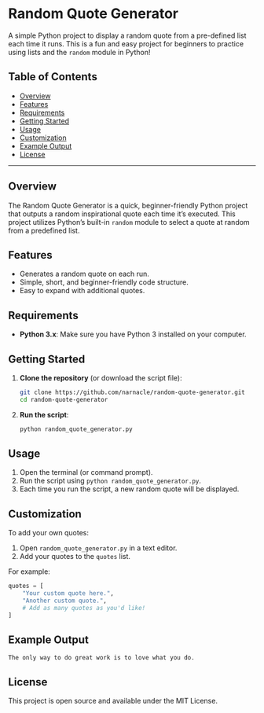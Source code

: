 # Random Quote Generator

A simple Python project to display a random quote from a pre-defined list each time it runs. This is a fun and easy project for beginners to practice using lists and the `random` module in Python!

## Table of Contents
- [Overview](#overview)
- [Features](#features)
- [Requirements](#requirements)
- [Getting Started](#getting-started)
- [Usage](#usage)
- [Customization](#customization)
- [Example Output](#example-output)
- [License](#license)

---

## Overview

The Random Quote Generator is a quick, beginner-friendly Python project that outputs a random inspirational quote each time it’s executed. This project utilizes Python’s built-in `random` module to select a quote at random from a predefined list.

## Features

- Generates a random quote on each run.
- Simple, short, and beginner-friendly code structure.
- Easy to expand with additional quotes.

## Requirements

- **Python 3.x**: Make sure you have Python 3 installed on your computer.

## Getting Started

1. **Clone the repository** (or download the script file):
   ```bash
   git clone https://github.com/narnacle/random-quote-generator.git
   cd random-quote-generator
   ```

2. **Run the script**:
   ```bash
   python random_quote_generator.py
   ```

## Usage

1. Open the terminal (or command prompt).
2. Run the script using `python random_quote_generator.py`.
3. Each time you run the script, a new random quote will be displayed.

## Customization

To add your own quotes:
1. Open `random_quote_generator.py` in a text editor.
2. Add your quotes to the `quotes` list.

For example:
```python
quotes = [
    "Your custom quote here.",
    "Another custom quote.",
    # Add as many quotes as you'd like!
]
```

## Example Output

```
The only way to do great work is to love what you do.
```

## License

This project is open source and available under the MIT License.
